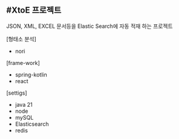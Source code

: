 #XtoE 프로젝트
---
JSON, XML, EXCEL 문서등을 Elastic Search에 자동 적재 하는 프로젝트

[형태소 분석]
 - nori

[frame-work]
- spring-kotlin
- react

[settigs]
- java 21
- node
- mySQL
- Elasticsearch
- redis
